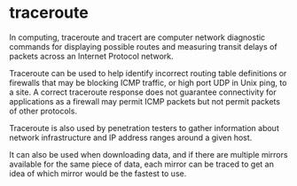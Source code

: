 # traceroute
In computing, traceroute and tracert are computer network diagnostic commands for displaying possible routes and measuring transit delays of packets across an Internet Protocol network.

Traceroute can be used to help identify incorrect routing table definitions or firewalls that may be blocking ICMP traffic, or high port UDP in Unix ping, to a site. A correct traceroute response does not guarantee connectivity for applications as a firewall may permit ICMP packets but not permit packets of other protocols.

Traceroute is also used by penetration testers to gather information about network infrastructure and IP address ranges around a given host.

It can also be used when downloading data, and if there are multiple mirrors available for the same piece of data, each mirror can be traced to get an idea of which mirror would be the fastest to use.
